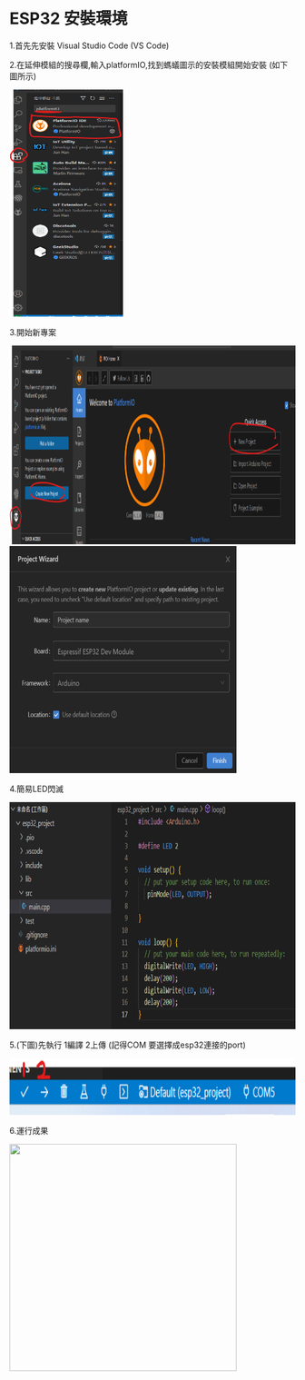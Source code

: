 # ESP32 安裝環境

1.首先先安裝  Visual Studio Code (VS Code) 

2.在延伸模組的搜尋欄,輸入platformIO,找到螞蟻圖示的安裝模組開始安裝 (如下圖所示) 

<img src="../img/install_1.png" width=200px height=400px> 

3.開始新專案 

<img src="../img/install_2.png" width=750px height=350px> 

<img src="../img/install_3.png" width=400px height=400px> 

4.簡易LED閃滅 

<img src="../img/run_1.png" width=600px height=400px>

5.(下圖)先執行 1編譯 2上傳  (記得COM 要選擇成esp32連接的port)

<img src="../img/run_2.png" width=600px height=100px>

6.運行成果

<img src="../img/blink.gif" width=400px height=400px> 
